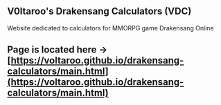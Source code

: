 

## V0ltaroo's Drakensang Calculators (VDC)
Website dedicated to calculators for MMORPG game Drakensang Online

## Page is located here -> [https://voltaroo.github.io/drakensang-calculators/main.html](https://voltaroo.github.io/drakensang-calculators/main.html)
